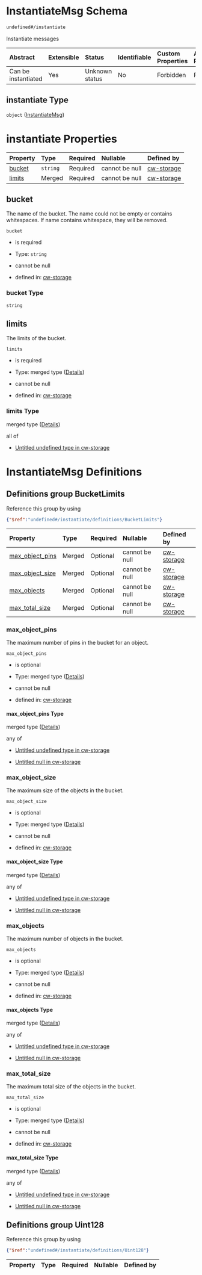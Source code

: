 # InstantiateMsg Schema

```txt
undefined#/instantiate
```

Instantiate messages

| Abstract            | Extensible | Status         | Identifiable | Custom Properties | Additional Properties | Access Restrictions | Defined In                                                         |
| :------------------ | :--------- | :------------- | :----------- | :---------------- | :-------------------- | :------------------ | :----------------------------------------------------------------- |
| Can be instantiated | Yes        | Unknown status | No           | Forbidden         | Forbidden             | none                | [cw-storage.json\*](schema/cw-storage.json "open original schema") |

## instantiate Type

`object` ([InstantiateMsg](cw-storage-instantiatemsg.md))

# instantiate Properties

| Property          | Type     | Required | Nullable       | Defined by                                                                                              |
| :---------------- | :------- | :------- | :------------- | :------------------------------------------------------------------------------------------------------ |
| [bucket](#bucket) | `string` | Required | cannot be null | [cw-storage](cw-storage-instantiatemsg-properties-bucket.md "undefined#/instantiate/properties/bucket") |
| [limits](#limits) | Merged   | Required | cannot be null | [cw-storage](cw-storage-instantiatemsg-properties-limits.md "undefined#/instantiate/properties/limits") |

## bucket

The name of the bucket. The name could not be empty or contains whitespaces. If name contains whitespace, they will be removed.

`bucket`

*   is required

*   Type: `string`

*   cannot be null

*   defined in: [cw-storage](cw-storage-instantiatemsg-properties-bucket.md "undefined#/instantiate/properties/bucket")

### bucket Type

`string`

## limits

The limits of the bucket.

`limits`

*   is required

*   Type: merged type ([Details](cw-storage-instantiatemsg-properties-limits.md))

*   cannot be null

*   defined in: [cw-storage](cw-storage-instantiatemsg-properties-limits.md "undefined#/instantiate/properties/limits")

### limits Type

merged type ([Details](cw-storage-instantiatemsg-properties-limits.md))

all of

*   [Untitled undefined type in cw-storage](cw-storage-instantiatemsg-properties-limits-allof-0.md "check type definition")

# InstantiateMsg Definitions

## Definitions group BucketLimits

Reference this group by using

```json
{"$ref":"undefined#/instantiate/definitions/BucketLimits"}
```

| Property                              | Type   | Required | Nullable       | Defined by                                                                                                                                                                  |
| :------------------------------------ | :----- | :------- | :------------- | :-------------------------------------------------------------------------------------------------------------------------------------------------------------------------- |
| [max\_object\_pins](#max_object_pins) | Merged | Optional | cannot be null | [cw-storage](cw-storage-instantiatemsg-definitions-bucketlimits-properties-max_object_pins.md "undefined#/instantiate/definitions/BucketLimits/properties/max_object_pins") |
| [max\_object\_size](#max_object_size) | Merged | Optional | cannot be null | [cw-storage](cw-storage-instantiatemsg-definitions-bucketlimits-properties-max_object_size.md "undefined#/instantiate/definitions/BucketLimits/properties/max_object_size") |
| [max\_objects](#max_objects)          | Merged | Optional | cannot be null | [cw-storage](cw-storage-instantiatemsg-definitions-bucketlimits-properties-max_objects.md "undefined#/instantiate/definitions/BucketLimits/properties/max_objects")         |
| [max\_total\_size](#max_total_size)   | Merged | Optional | cannot be null | [cw-storage](cw-storage-instantiatemsg-definitions-bucketlimits-properties-max_total_size.md "undefined#/instantiate/definitions/BucketLimits/properties/max_total_size")   |

### max\_object\_pins

The maximum number of pins in the bucket for an object.

`max_object_pins`

*   is optional

*   Type: merged type ([Details](cw-storage-instantiatemsg-definitions-bucketlimits-properties-max_object_pins.md))

*   cannot be null

*   defined in: [cw-storage](cw-storage-instantiatemsg-definitions-bucketlimits-properties-max_object_pins.md "undefined#/instantiate/definitions/BucketLimits/properties/max_object_pins")

#### max\_object\_pins Type

merged type ([Details](cw-storage-instantiatemsg-definitions-bucketlimits-properties-max_object_pins.md))

any of

*   [Untitled undefined type in cw-storage](cw-storage-instantiatemsg-definitions-bucketlimits-properties-max_object_pins-anyof-0.md "check type definition")

*   [Untitled null in cw-storage](cw-storage-instantiatemsg-definitions-bucketlimits-properties-max_object_pins-anyof-1.md "check type definition")

### max\_object\_size

The maximum size of the objects in the bucket.

`max_object_size`

*   is optional

*   Type: merged type ([Details](cw-storage-instantiatemsg-definitions-bucketlimits-properties-max_object_size.md))

*   cannot be null

*   defined in: [cw-storage](cw-storage-instantiatemsg-definitions-bucketlimits-properties-max_object_size.md "undefined#/instantiate/definitions/BucketLimits/properties/max_object_size")

#### max\_object\_size Type

merged type ([Details](cw-storage-instantiatemsg-definitions-bucketlimits-properties-max_object_size.md))

any of

*   [Untitled undefined type in cw-storage](cw-storage-instantiatemsg-definitions-bucketlimits-properties-max_object_size-anyof-0.md "check type definition")

*   [Untitled null in cw-storage](cw-storage-instantiatemsg-definitions-bucketlimits-properties-max_object_size-anyof-1.md "check type definition")

### max\_objects

The maximum number of objects in the bucket.

`max_objects`

*   is optional

*   Type: merged type ([Details](cw-storage-instantiatemsg-definitions-bucketlimits-properties-max_objects.md))

*   cannot be null

*   defined in: [cw-storage](cw-storage-instantiatemsg-definitions-bucketlimits-properties-max_objects.md "undefined#/instantiate/definitions/BucketLimits/properties/max_objects")

#### max\_objects Type

merged type ([Details](cw-storage-instantiatemsg-definitions-bucketlimits-properties-max_objects.md))

any of

*   [Untitled undefined type in cw-storage](cw-storage-instantiatemsg-definitions-bucketlimits-properties-max_objects-anyof-0.md "check type definition")

*   [Untitled null in cw-storage](cw-storage-instantiatemsg-definitions-bucketlimits-properties-max_objects-anyof-1.md "check type definition")

### max\_total\_size

The maximum total size of the objects in the bucket.

`max_total_size`

*   is optional

*   Type: merged type ([Details](cw-storage-instantiatemsg-definitions-bucketlimits-properties-max_total_size.md))

*   cannot be null

*   defined in: [cw-storage](cw-storage-instantiatemsg-definitions-bucketlimits-properties-max_total_size.md "undefined#/instantiate/definitions/BucketLimits/properties/max_total_size")

#### max\_total\_size Type

merged type ([Details](cw-storage-instantiatemsg-definitions-bucketlimits-properties-max_total_size.md))

any of

*   [Untitled undefined type in cw-storage](cw-storage-instantiatemsg-definitions-bucketlimits-properties-max_total_size-anyof-0.md "check type definition")

*   [Untitled null in cw-storage](cw-storage-instantiatemsg-definitions-bucketlimits-properties-max_total_size-anyof-1.md "check type definition")

## Definitions group Uint128

Reference this group by using

```json
{"$ref":"undefined#/instantiate/definitions/Uint128"}
```

| Property | Type | Required | Nullable | Defined by |
| :------- | :--- | :------- | :------- | :--------- |
